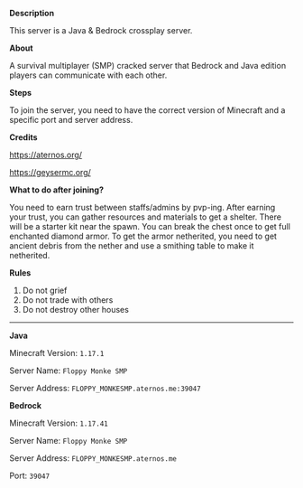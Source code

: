**Description**

This server is a Java & Bedrock crossplay server.

**About**

A survival multiplayer (SMP) cracked server that Bedrock and Java edition players can communicate with each other.

**Steps**

To join the server, you need to have the correct version of Minecraft and a specific port and server address.

**Credits**

https://aternos.org/

https://geysermc.org/

**What to do after joining?**

You need to earn trust between staffs/admins by pvp-ing. After earning your trust, you can gather resources and materials to get a shelter. There will be a starter kit near the spawn. You can break the chest once to get full enchanted diamond armor. To get the armor netherited, you need to get ancient debris from the nether and use a smithing table to make it netherited.

**Rules**

1. Do not grief
2. Do not trade with others
3. Do not destroy other houses

---

**Java**

Minecraft Version: `1.17.1`

Server Name: `Floppy Monke SMP`

Server Address: `FLOPPY_MONKESMP.aternos.me:39047`


**Bedrock**

Minecraft Version: `1.17.41`

Server Name: `Floppy Monke SMP`

Server Address: `FLOPPY_MONKESMP.aternos.me`

Port: `39047`
